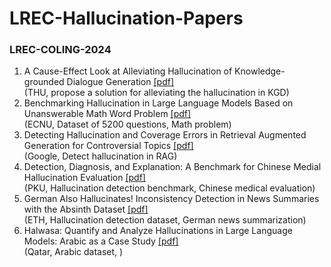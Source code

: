 # LREC-Hallucination-Papers

### LREC-COLING-2024

1. A Cause-Effect Look at Alleviating Hallucination of Knowledge-grounded Dialogue Generation [[pdf]](https://aclanthology.org/2024.lrec-main.9/)  
(THU, propose a solution for alleviating the hallucination in KGD)  
2. Benchmarking Hallucination in Large Language Models Based on Unanswerable Math Word Problem [[pdf]](https://aclanthology.org/2024.lrec-main.196/)  
(ECNU, Dataset of 5200 questions, Math problem)  
3. Detecting Hallucination and Coverage Errors in Retrieval Augmented Generation for Controversial Topics [[pdf]](https://aclanthology.org/2024.lrec-main.423/)  
(Google, Detect hallucination in RAG)  
4. Detection, Diagnosis, and Explanation: A Benchmark for  Chinese Medial Hallucination Evaluation [[pdf]](https://aclanthology.org/2024.lrec-main.428/)  
(PKU, Hallucination detection benchmark, Chinese medical evaluation)  
5. German Also Hallucinates! Inconsistency Detection in News Summaries with the Absinth Dataset [[pdf]](https://aclanthology.org/2024.lrec-main.680/)  
(ETH, Hallucination detection dataset, German news summarization)  
6. Halwasa: Quantify and Analyze Hallucinations in Large Language Models:  Arabic as a Case Study [[pdf]](https://aclanthology.org/2024.lrec-main.705/)  
(Qatar, Arabic dataset, )
<!--stackedit_data:
eyJoaXN0b3J5IjpbLTEyMDAwMjU4NjcsLTEyNzIwMjYyNzUsLT
EyNDg2MjQwODUsLTE2NjU4NTcxODksNzk3NTMyODQ3LC0xODM1
MjI0Nzk5LC0xNDQ5MjM1ODEwLC0yMDY3MTM0OTddfQ==
-->
